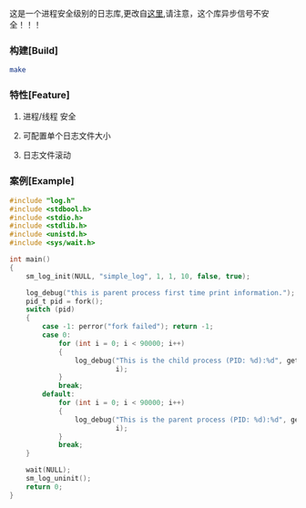 这是一个进程安全级别的日志库,更改自[这里](https://github.com/rxi/log.c),请注意，这个库异步信号不安全！！！
### 构建[Build]

```bash
make
```

### 特性[Feature]

1. 进程/线程 安全

2. 可配置单个日志文件大小

3. 日志文件滚动

### 案例[Example]

```C
#include "log.h"
#include <stdbool.h>
#include <stdio.h>
#include <stdlib.h>
#include <unistd.h>
#include <sys/wait.h>

int main()
{
    sm_log_init(NULL, "simple_log", 1, 1, 10, false, true);

    log_debug("this is parent process first time print information.");
    pid_t pid = fork();
    switch (pid)
    {
        case -1: perror("fork failed"); return -1;
        case 0:
            for (int i = 0; i < 90000; i++)
            {
                log_debug("This is the child process (PID: %d):%d", getpid(),
                          i);
            }
            break;
        default:
            for (int i = 0; i < 90000; i++)
            {
                log_debug("This is the parent process (PID: %d):%d", getpid(),
                          i);
            }
            break;
    }

    wait(NULL);
    sm_log_uninit();
    return 0;
}
```
